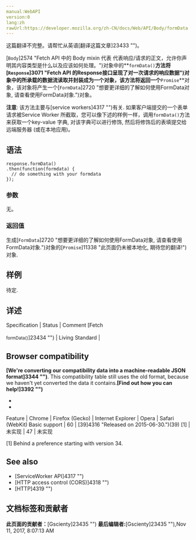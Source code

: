 ```yaml
---
manual:WebAPI
version:0
lang:zh
rawUrl:https://developer.mozilla.org/zh-CN/docs/Web/API/Body/formData
---
```




这篇翻译不完整。请帮忙从英语[翻译这篇文章]23433 "")。






[`Body`]2574 "Fetch API 中的 Body mixin 代表 代表响应/请求的正文，允许你声明其内容类型是什么以及应该如何处理。")对象中的**`formData()`**方法将[`Response`]3071 "Fetch API 的Response接口呈现了对一次请求的响应数据")对象中的所承载的数据流读取并封装成为一个对象，该方法将返回一个**`Promise`**对象，该对象将产生一个[`FormData`]2720 "想要更详细的了解如何使用FormData对象, 请查看使用FormData对象.")对象。



**注意**: 该方法主要与[service workers]4317 "")有关. 如果客户端提交的一个表单请求被Service Worker 所截取，您可以像下述的样例一样，调用`formData()`方法来获取一个key-value 字典, 对该字典可以进行修饰, 然后将修饰后的表填提交给远端服务器 (或在本地应用)。



## 语法<a name="语法"></a>

```
response.formData()
.then(function(formdata) {
  // do something with your formdata
});
```

### 参数<a name="参数"></a>


无。


### 返回值<a name="返回值"></a>


生成[`FormData`]2720 "想要更详细的了解如何使用FormData对象, 请查看使用FormData对象.")对象的[`Promise`]11338 "此页面仍未被本地化, 期待您的翻译!")对象.


## 样例<a name="样例"></a>


待定.


## 详述<a name="详述"></a>
Specification | Status | Comment 
[Fetch<br></br><small>formData()</small>]23434 "") | Living Standard |  


## Browser compatibility<a name="Browser_compatibility"></a>


**[We&#39;re converting our compatibility data into a machine-readable JSON format]3344 "")**. This compatibility table still uses the old format, because we haven&#39;t yet converted the data it contains.**[Find out how you can help!]3392 "")**


* 
* 
Feature | Chrome | Firefox (Gecko) | Internet Explorer | Opera | Safari (WebKit) 
Basic support | 60 | [39]4316 "Released on 2015-06-30.")(39) [1] | 未实现 | 47 | 未实现 





[1] Behind a preference starting with version 34.


## See also<a name="See_also"></a>

* [ServiceWorker API]4317 "")
* [HTTP access control (CORS)]4318 "")
* [HTTP]4319 "")



## 文档标签和贡献者
**此页面的贡献者：**[Gscienty]23435 "")
**最后编辑者:**[Gscienty]23435 ""),<time>Nov 11, 2017, 8:07:13 AM</time>


